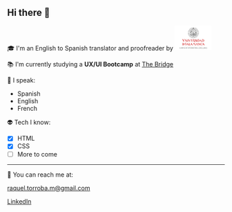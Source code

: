## Hi there :flamingo:

:mortar_board: I'm an English to Spanish translator and proofreader by <img src= usal_en_ver.png alt="Escudo Universidad de Salamanca" width="85">

:books: I'm currently studying a **UX/UI Bootcamp** at [The Bridge](https://thebridge.tech/)

:speak_no_evil: I speak:

- Spanish
- English
- French

:alien: Tech I know:

- [x] HTML
- [x] CSS
- [ ] More to come

---

:door: You can reach me at:

<raquel.torroba.m@gmail.com>

[LinkedIn](https://www.linkedin.com/in/raqueltorroba/)

<!--
**rtorroba/rtorroba** is a ✨ _special_ ✨ repository because its `README.md` (this file) appears on your GitHub profile.

Here are some ideas to get you started:

- 🔭 I’m currently working on ...
- 🌱 I’m currently learning ...
- 👯 I’m looking to collaborate on ...
- 🤔 I’m looking for help with ...
- 💬 Ask me about ...
- 📫 How to reach me: ...
- 😄 Pronouns: ...
- ⚡ Fun fact: ...
-->
